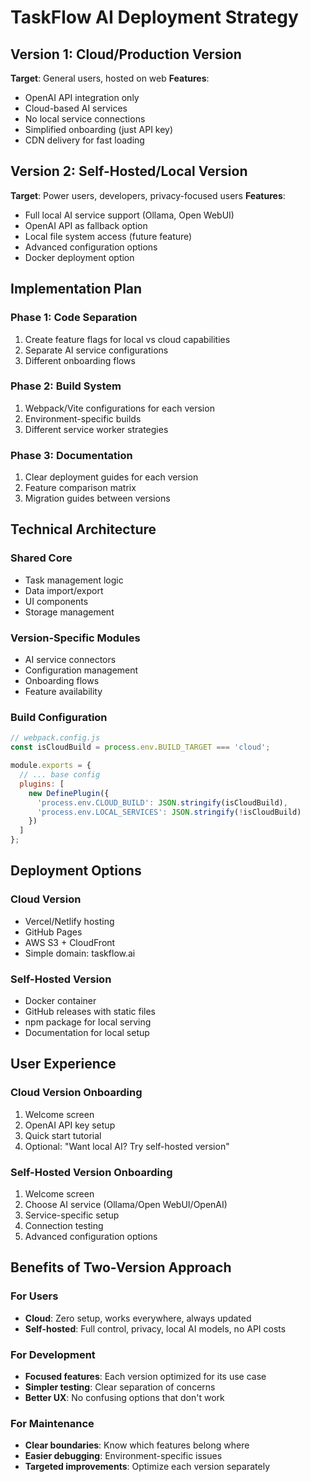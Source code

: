 # TaskFlow AI Deployment Strategy

## Version 1: Cloud/Production Version
**Target**: General users, hosted on web
**Features**:
- OpenAI API integration only
- Cloud-based AI services
- No local service connections
- Simplified onboarding (just API key)
- CDN delivery for fast loading

## Version 2: Self-Hosted/Local Version  
**Target**: Power users, developers, privacy-focused users
**Features**:
- Full local AI service support (Ollama, Open WebUI)
- OpenAI API as fallback option
- Local file system access (future feature)
- Advanced configuration options
- Docker deployment option

## Implementation Plan

### Phase 1: Code Separation
1. Create feature flags for local vs cloud capabilities
2. Separate AI service configurations
3. Different onboarding flows

### Phase 2: Build System
1. Webpack/Vite configurations for each version
2. Environment-specific builds
3. Different service worker strategies

### Phase 3: Documentation
1. Clear deployment guides for each version
2. Feature comparison matrix
3. Migration guides between versions

## Technical Architecture

### Shared Core
- Task management logic
- Data import/export
- UI components
- Storage management

### Version-Specific Modules
- AI service connectors
- Configuration management
- Onboarding flows
- Feature availability

### Build Configuration
```javascript
// webpack.config.js
const isCloudBuild = process.env.BUILD_TARGET === 'cloud';

module.exports = {
  // ... base config
  plugins: [
    new DefinePlugin({
      'process.env.CLOUD_BUILD': JSON.stringify(isCloudBuild),
      'process.env.LOCAL_SERVICES': JSON.stringify(!isCloudBuild)
    })
  ]
};
```

## Deployment Options

### Cloud Version
- Vercel/Netlify hosting
- GitHub Pages
- AWS S3 + CloudFront
- Simple domain: taskflow.ai

### Self-Hosted Version
- Docker container
- GitHub releases with static files
- npm package for local serving
- Documentation for local setup

## User Experience

### Cloud Version Onboarding
1. Welcome screen
2. OpenAI API key setup
3. Quick start tutorial
4. Optional: "Want local AI? Try self-hosted version"

### Self-Hosted Version Onboarding
1. Welcome screen
2. Choose AI service (Ollama/Open WebUI/OpenAI)
3. Service-specific setup
4. Connection testing
5. Advanced configuration options

## Benefits of Two-Version Approach

### For Users
- **Cloud**: Zero setup, works everywhere, always updated
- **Self-hosted**: Full control, privacy, local AI models, no API costs

### For Development
- **Focused features**: Each version optimized for its use case
- **Simpler testing**: Clear separation of concerns
- **Better UX**: No confusing options that don't work

### For Maintenance
- **Clear boundaries**: Know which features belong where
- **Easier debugging**: Environment-specific issues
- **Targeted improvements**: Optimize each version separately
